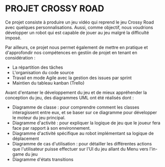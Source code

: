# PROJET CROSSY ROAD
Ce projet consiste à produire un jeu vidéo qui reprend le jeu Crossy Road avec quelques personnalisations.
Aussi, comme objectif, nous voudrions développer un robot qui est capable de jouer au jeu malgré la difficulté imposé.

Par ailleurs, ce projet nous permet également de mettre en pratique et d'approfondir nos compétences en gestiin de projet en tenant en considération :
- La répartition des tâches
- L'organisation du code source
- Travail en mode Agile avec la gestion des issues par sprint
- Maintien du tableau kanban (Trello)

Avant d'entamer le développement du jeu et de mieux appréhender la conception du jeu, des diagrammes UML ont été réalisés dont :
- Diagramme de classe : pour comprendre comment les classes interagissent entre eux, et se baser sur ce diagramme pour développer le moteur du jeu principal.
- Diagramme d'activité : pour expliquer la logique de jeu que le joueur fera face par rapport à son environnement.
- Diagramme d'activité spécifique au robot implémentant sa logique de déplacement
- Diagramme de cas d'utilisation : pour détailler les différentes actions que l'utilisateur puisse effectuer sur l'UI du jeu allant du Menu vers l'in-game du jeu
- Diagramme d'états transitions

